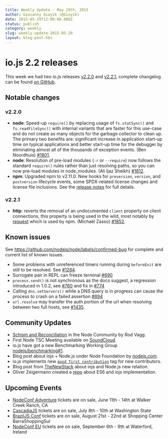 ```yaml
---
title: Weekly Update - May 29th, 2015
author: Giovanny Gioyik (@Gioyik)
date: 2015-05-29T12:00:00.000Z
status: publish
category: weekly
slug: weekly-update-2015-05-29
layout: blog-post.hbs
---
```


# io.js 2.2 releases
This week we had two io.js releases [v2.2.0](https://iojs.org/dist/v2.2.0/) and [v2.2.1](https://iojs.org/dist/v2.2.1/), complete changelog can be found [on GitHub](https://github.com/nodejs/node/blob/master/CHANGELOG.md).

## Notable changes

### v2.2.0

* **node**: Speed-up `require()` by replacing usage of `fs.statSync()` and `fs.readFileSync()` with internal variants that are faster for this use-case and do not create as many objects for the garbage collector to clean up. The primary two benefits are: significant increase in application start-up time on typical applications and better start-up time for the debugger by eliminating almost all of the thousands of exception events. (Ben Noordhuis) [#1801](https://github.com/nodejs/node/pull/1801).
* **node**: Resolution of pre-load modules (`-r` or `--require`) now follows the standard `require()` rules rather than just resolving paths, so you can now pre-load modules in node_modules. (Ali Ijaz Sheikh) [#1812](https://github.com/nodejs/node/pull/1812).
* **npm**: Upgraded npm to v2.11.0. New hooks for `preversion`, `version`, and `postversion` lifecycle events, some SPDX-related license changes and license file inclusions. See the [release notes](https://github.com/npm/npm/releases/tag/v2.11.0) for full details.

### v2.2.1

* **http**: reverts the removal of an undocumented `client` property on client connections, this property is being used in the wild, most notably by [request](https://github.com/request/request) which is used by npm. (Michaël Zasso) [#1852](https://github.com/nodejs/node/pull/1852).

## Known issues

See https://github.com/nodejs/node/labels/confirmed-bug for complete and current list of known issues.

* Some problems with unreferenced timers running during `beforeExit` are still to be resolved. See [#1264](https://github.com/nodejs/node/issues/1264).
* Surrogate pair in REPL can freeze terminal [#690](https://github.com/nodejs/node/issues/690)
* `process.send()` is not synchronous as the docs suggest, a regression introduced in 1.0.2, see [#760](https://github.com/nodejs/node/issues/760) and fix in [#774](https://github.com/nodejs/node/issues/774)
* Calling `dns.setServers()` while a DNS query is in progress can cause the process to crash on a failed assertion [#894](https://github.com/nodejs/node/issues/894)
* `url.resolve` may transfer the auth portion of the url when resolving between two full hosts, see [#1435](https://github.com/nodejs/node/issues/1435).

## Community Updates

* [Schism and Reconciliation](https://nodesource.com/blog/was-this-trip-really-necessary) in the Node Community by Rod Vagg.
* First Node TSC Meeting available on [SoundCloud](https://soundcloud.com/node-foundation/tsc-meeting-2015-05-27).
* io.js have got a new Benchmarking Working Group [nodejs/benchmarking#1](https://github.com/nodejs/benchmarking/issues/1).
* Blog post about iojs + Node.js under Node Foundation by [nodejs.com](http://blog.nodejs.org/2015/05/15/the-nodejs-foundation-benefits-all/).
* io.js implements new [`good first contribution`](https://github.com/nodejs/node/labels/good%20first%20contribution) tag for new contributors.
* Blog post from [TheNewStack](http://thenewstack.io/io-js-and-node-js-have-united-and-thats-a-good-thing/) about iojs and Node.js new relation.
* Oliver Zeigermann created a [repo](https://github.com/DJCordhose/ecmascript-2015-iojs) about ES6 and iojs implementation.

## Upcoming Events

* [NodeConf Adventure](http://nodeconf.com/) tickets are on sale, June 11th - 14th at Walker Creek Ranch, CA
* [CascadiaJS](http://2015.cascadiajs.com/) tickets are on sale, July 8th - 10th at Washington State
* [BrazilJS Conf](http://braziljs.com.br/) tickets are on sale, August 21st - 22nd at Shopping Center BarraShoppingSul
* [NodeConf EU](http://nodeconf.eu/) tickets are on sale, September 6th - 9th at Waterford, Ireland
